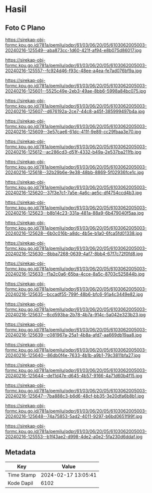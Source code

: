 # Hasil

## Foto C Plano

https://sirekap-obj-formc.kpu.go.id/781a/pemilu/pdpr/61/03/06/20/05/6103062005003-20240216-125549--aba873cc-1d60-421f-af94-e8b075d86017.jpg

https://sirekap-obj-formc.kpu.go.id/781a/pemilu/pdpr/61/03/06/20/05/6103062005003-20240216-125557--fc924d46-f93c-48ee-a4ea-fe7ad076bf9a.jpg

https://sirekap-obj-formc.kpu.go.id/781a/pemilu/pdpr/61/03/06/20/05/6103062005003-20240216-125601--5525c49e-2eb3-49ae-8bb6-5998a84bc075.jpg

https://sirekap-obj-formc.kpu.go.id/781a/pemilu/pdpr/61/03/06/20/05/6103062005003-20240216-125607--d676192a-2ce7-44c8-a45f-385999497b4a.jpg

https://sirekap-obj-formc.kpu.go.id/781a/pemilu/pdpr/61/03/06/20/05/6103062005003-20240216-125609--3e57cae6-61dc-411f-9e89-cc29fbaa3e70.jpg

https://sirekap-obj-formc.kpu.go.id/781a/pemilu/pdpr/61/03/06/20/05/6103062005003-20240216-125612--ac286cd3-d51f-4332-b49a-2e537ba211fb.jpg

https://sirekap-obj-formc.kpu.go.id/781a/pemilu/pdpr/61/03/06/20/05/6103062005003-20240216-125618--32b29b6e-9e38-48bb-8869-5f02936fce1c.jpg

https://sirekap-obj-formc.kpu.go.id/781a/pemilu/pdpr/61/03/06/20/05/6103062005003-20240216-125620--37f3e7c1-7a5e-4a6c-ae5c-df4754ccd4b3.jpg

https://sirekap-obj-formc.kpu.go.id/781a/pemilu/pdpr/61/03/06/20/05/6103062005003-20240216-125623--b8b14c23-331a-481a-88a9-6b479040f5aa.jpg

https://sirekap-obj-formc.kpu.go.id/781a/pemilu/pdpr/61/03/06/20/05/6103062005003-20240216-125628--6b0c016b-a8dc-4b5e-b1a0-6fca5fd01338.jpg

https://sirekap-obj-formc.kpu.go.id/781a/pemilu/pdpr/61/03/06/20/05/6103062005003-20240216-125630--8bba7268-0639-4af7-8bb4-67f7c72f0fd8.jpg

https://sirekap-obj-formc.kpu.go.id/781a/pemilu/pdpr/61/03/06/20/05/6103062005003-20240216-125633--f1a2c0a6-65ba-4cce-8a5c-8703c525844b.jpg

https://sirekap-obj-formc.kpu.go.id/781a/pemilu/pdpr/61/03/06/20/05/6103062005003-20240216-125635--bccadf55-799f-48b6-bfc6-91a4c3449e82.jpg

https://sirekap-obj-formc.kpu.go.id/781a/pemilu/pdpr/61/03/06/20/05/6103062005003-20240216-125637--8cd593ba-2b78-4b7a-914c-5a042e323b23.jpg

https://sirekap-obj-formc.kpu.go.id/781a/pemilu/pdpr/61/03/06/20/05/6103062005003-20240216-125639--c081967a-25a1-4b8a-afd7-aa669db19aa8.jpg

https://sirekap-obj-formc.kpu.go.id/781a/pemilu/pdpr/61/03/06/20/05/6103062005003-20240216-125640--86db0f4e-7633-4b1b-a9b1-79c3811bfa27.jpg

https://sirekap-obj-formc.kpu.go.id/781a/pemilu/pdpr/61/03/06/20/05/6103062005003-20240216-125644--de11d47e-d645-4b57-9166-4a71d60b4f15.jpg

https://sirekap-obj-formc.kpu.go.id/781a/pemilu/pdpr/61/03/06/20/05/6103062005003-20240216-125647--7ba888c3-b6d6-48cf-bb35-3e20dfa6b8b1.jpg

https://sirekap-obj-formc.kpu.go.id/781a/pemilu/pdpr/61/03/06/20/05/6103062005003-20240216-125648--74a75853-5ad2-4011-9297-b6bd0651f99f.jpg

https://sirekap-obj-formc.kpu.go.id/781a/pemilu/pdpr/61/03/06/20/05/6103062005003-20240216-125553--b1f43ae2-d998-4de2-a0e2-5fa230d6ddaf.jpg


## Metadata

| Key        | Value               |
| ---------- | ------------------- |
| Time Stamp | 2024-02-17 13:05:41 |
| Kode Dapil | 6102                |



